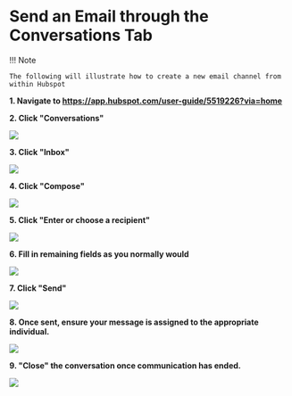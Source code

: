 # Send an Email through the Conversations Tab

!!! Note

    The following will illustrate how to create a new email channel from within Hubspot

**1. Navigate to <https://app.hubspot.com/user-guide/5519226?via=home>**

**2. Click "Conversations"**

![](https://image.scribehow-prod.com/8kP5bKaMsyLf03JJMaUMV2HpR1MfjNILKbhj830HCAo/zoom:0.3750837240455459/enlarge:true/crop:1493:840:nowe:0:0/wm:0.8:nowe:143:0:0.17857142857142858/aHR0cHM6Ly9jb2xvbnktcmVjb3JkZXIuczMuYW1hem9uYXdzLmNvbS9maWxlcy8yMDIyLTEwLTAzLzNlMzVjODBmLTYxMzctNDRhMi1hNDUyLTE1MjQxMDY1MDhhOS9hc2NyZWVuc2hvdC5qcGVn)

**3. Click "Inbox"**

![](https://image.scribehow-prod.com/dVPQEKIwkuXNpYGvTR_9VHsbw2v-76jBD5CmOw5fSYo/zoom:0.3750837240455459/enlarge:true/crop:1493:840:nowe:0:0/wm:0.8:nowe:130:40:0.17857142857142858/aHR0cHM6Ly9jb2xvbnktcmVjb3JkZXIuczMuYW1hem9uYXdzLmNvbS9maWxlcy8yMDIyLTEwLTAzLzI0YjU0Zjc0LTFiMTUtNDg3My1iZjUzLWJmMjVhZWJjOTg4MC9hc2NyZWVuc2hvdC5qcGVn)

**4. Click "Compose"**

![](https://image.scribehow-prod.com/tFc7RVWb7_-f6JnzD58AGOV2mMyScrQLf28mtFrwUVY/zoom:0.3750837240455459/enlarge:true/crop:1493:840:nowe:0:616/wm:0.8:nowe:60:230:0.17857142857142858/aHR0cHM6Ly9jb2xvbnktcmVjb3JkZXIuczMuYW1hem9uYXdzLmNvbS9maWxlcy8yMDIyLTEwLTAzLzE0MTFhYmU5LWU4OTQtNDIzMy05ZTBjLTI2NzcwNWQyMGI4MC91c2VyX2Nyb3BwZWRfc2NyZWVuc2hvdC5qcGVn)

**5. Click "Enter or choose a recipient"**

![](https://image.scribehow-prod.com/XR_8HFuZcOIwzu5aHM-m5WF9TbIgS0HNFX626r1IzuY/zoom:0.3750837240455459/enlarge:true/crop:1493:840:nowe:720:94/wm:0.8:nowe:255:132:0.17857142857142858/aHR0cHM6Ly9jb2xvbnktcmVjb3JkZXIuczMuYW1hem9uYXdzLmNvbS9maWxlcy8yMDIyLTEwLTAzLzViYjhmNTg1LTRhMzktNDE4Ny05NjA4LWQxM2I4NTQwNWVlOS91c2VyX2Nyb3BwZWRfc2NyZWVuc2hvdC5qcGVn)

**6. Fill in remaining fields as you normally would**

![](https://image.scribehow-prod.com/wN3eeC5ccNQn38AlFraYIe2_G-krn6KEBX57Ts1xwrc/zoom:0.3750837240455459/enlarge:true/crop:1493:840:nowe:790:260/wm:0.8:nowe:255:132:0.17857142857142858/aHR0cHM6Ly9jb2xvbnktcmVjb3JkZXIuczMuYW1hem9uYXdzLmNvbS9maWxlcy8yMDIyLTEwLTAzL2U5MjNhZTFiLWM5YTktNGNhMC04OTEwLWUwNDY3MjBiNjdhZS91c2VyX2Nyb3BwZWRfc2NyZWVuc2hvdC5qcGVn)

**7. Click "Send"**

![](https://image.scribehow-prod.com/7OLOQ4ONRzOL3fC3QM2EUpIcnL4LoEwXtkSv8Ac7GB0/zoom:0.3750837240455459/enlarge:true/crop:1493:840:nowe:1115:616/wm:0.8:nowe:450:271:0.17857142857142858/aHR0cHM6Ly9jb2xvbnktcmVjb3JkZXIuczMuYW1hem9uYXdzLmNvbS9maWxlcy8yMDIyLTEwLTAzLzRlODAxOTg3LWMxZGMtNDllZi1hZjA4LWUyMDJkYjQ3MjM2MC91c2VyX2Nyb3BwZWRfc2NyZWVuc2hvdC5qcGVn)

**8. Once sent, ensure your message is assigned to the appropriate individual.**

![](https://image.scribehow-prod.com/fDef4nKYV2ogZHtPDkFBdw9_Qu_lqGCwSctD5p8QmAE/zoom:0.3750837240455459/enlarge:true/crop:1493:840:nowe:690:0/wm:0.8:nowe:255:51:0.17857142857142858/aHR0cHM6Ly9jb2xvbnktcmVjb3JkZXIuczMuYW1hem9uYXdzLmNvbS9maWxlcy8yMDIyLTEwLTAzLzZjOWRiZTAwLTJhMzYtNGY1Ni05ZmQ4LTJiOWFmNmU3YWIwNi91c2VyX2Nyb3BwZWRfc2NyZWVuc2hvdC5qcGVn)

**9. "Close" the conversation once communication has ended.**

![](https://image.scribehow-prod.com/k48KY2r2dgcldFIIu2GaSnJRujAwoZuRZbpG0g54xaY/zoom:0.3750837240455459/enlarge:true/crop:1493:840:nowe:1380:0/wm:0.8:nowe:385:32:0.17857142857142858/aHR0cHM6Ly9jb2xvbnktcmVjb3JkZXIuczMuYW1hem9uYXdzLmNvbS9maWxlcy8yMDIyLTEwLTAzL2UyOGE0Nzg1LWUxYjgtNDA4ZS1iZmZjLTg0NTA5MWJhN2M1Zi9hc2NyZWVuc2hvdC5qcGVn)
